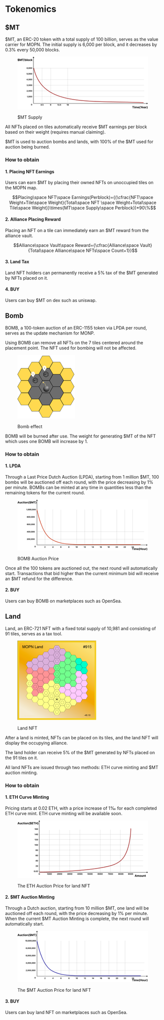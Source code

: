 # Tokenomics

## $MT

$MT, an ERC-20 token with a total supply of 100 billion, serves as the value carrier for MOPN. The initial supply is 6,000 per block, and it decreases by 0.3% every 50,000 blocks.

<figure><img src=".gitbook/assets/mt_trends (1).png" alt=""><figcaption><p>$MT Supply</p></figcaption></figure>

All NFTs placed on tiles automatically receive $MT earnings per block based on their weight (requires manual claiming).

$MT is used to auction bombs and lands, with 100% of the $MT used for auction being burned.

### How to obtain

#### 1. Placing NFT Earnings

Users can earn $MT by placing their owned NFTs on unoccupied tiles on the MOPN map.

$$Placing\space   NFT\space   Earnings(Perblock)={(\cfrac{NFT\space  Weight+Tile\space Weight}{Total\space NFT \space Weight+Total\space  Tile\space Weight}}\times{MT\space Supply\space Perblock})*90\%$$

#### 2. Alliance Placing Reward

Placing an NFT on a tile can immediately earn an $MT reward from the alliance vault.

$$Alliance\space Vault\space Reward={\cfrac{Alliance\space Vault}{Total\space Alliance\space NFTs\space Count+1}}$$

#### 3. Land Tax

Land NFT holders can permanently receive a 5% tax of the $MT generated by NFTs placed on it.

#### 4. BUY

Users can buy $MT on dex such as uniswap.

## Bomb

BOMB, a 100-token auction of an ERC-1155 token via LPDA per round, serves as the update mechanism for MONP.

Using BOMB can remove all NFTs on the 7 tiles centered around the placement point. The NFT used for bombing will not be affected.

<figure><img src=".gitbook/assets/bomb_info (3).png" alt=""><figcaption><p>Bomb effect</p></figcaption></figure>

BOMB will be burned after use. The weight for generating $MT of the NFT which uses one BOMB will increase by 1.

### How to obtain

#### 1. LPDA

Through a Last Price Dutch Auction (LPDA), starting from 1 million $MT, 100 bombs will be auctioned off each round, with the price decreasing by 1% per minute. BOMBs can be minted at any time in quantities less than the remaining tokens for the current round.

<figure><img src=".gitbook/assets/bomb_price (1).png" alt=""><figcaption><p>BOMB Auction Price</p></figcaption></figure>

Once all the 100 tokens are auctioned out, the next round will automatically start. Transactions that bid higher than the current minimum bid will receive an $MT refund for the difference.

#### 2. BUY

Users can buy BOMB on marketplaces such as OpenSea.

## Land

Land, an ERC-721 NFT with a fixed total supply of 10,981 and consisting of 91 tiles, serves as a tax tool.

<figure><img src=".gitbook/assets/land_nft (2).png" alt=""><figcaption><p>Land NFT</p></figcaption></figure>

After a land is minted, NFTs can be placed on its tiles, and the land NFT will display the occupying alliance.

The land holder can receive 5% of the $MT generated by NFTs placed on the 91 tiles on it.

All land NFTs are issued through two methods: ETH curve minting and $MT auction minting.

### How to obtain

#### 1. ETH Curve Minting

Pricing starts at 0.02 ETH, with a price increase of 1‰ for each completed ETH curve mint. ETH curve minting will be available soon.

<figure><img src=".gitbook/assets/land_eth_price (1).png" alt=""><figcaption><p>The ETH Auction Price for land NFT</p></figcaption></figure>

#### 2. $MT Auction Minting

Through a Dutch auction, starting from 10 million $MT, one land will be auctioned off each round, with the price decreasing by 1% per minute. When the current $MT Auction Minting is complete, the next round will automatically start.

<figure><img src=".gitbook/assets/land_mt_price (1).png" alt=""><figcaption><p>The $MT Auction Price for land NFT</p></figcaption></figure>

#### 3. BUY

Users can buy land NFT on marketplaces such as OpenSea.

